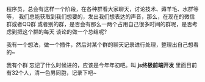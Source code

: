程序员，总会有这样一个阶段，在各种群看大家聊天，讨论技术、薅羊毛、水群等等，
我们总能获取到我们想要的，发出我们想表达的声音，那么，在现在的微信群或者QQ群
或者别的群，是否会有那么一两个占用自己很多时间的群呢，是否考虑到把这个群的每天
谈论的做一个总结呢?

我有一个想法，做一个插件，然后对某个群的聊天记录进行处理，整理出自己想看的~

我有个群 忘记了什么时候进的，应该是今年年初吧。叫 __js终极前端开发__ 里面目前
有32个人，清一色男同胞，记录下吧~
